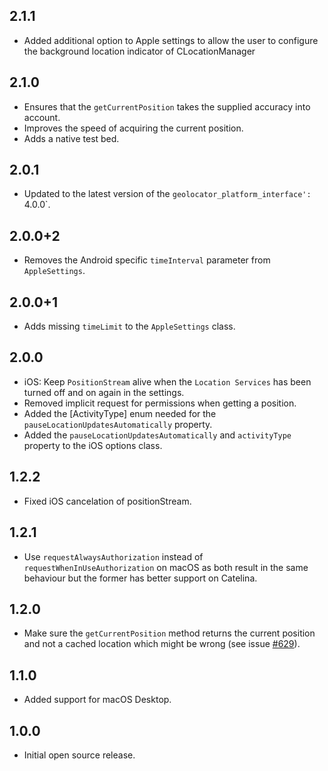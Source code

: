 ## 2.1.1

- Added additional option to Apple settings to allow the user to configure the background location indicator of CLocationManager

## 2.1.0

- Ensures that the `getCurrentPosition` takes the supplied accuracy into account.
- Improves the speed of acquiring the current position.
- Adds a native test bed.

## 2.0.1

- Updated to the latest version of the `geolocator_platform_interface': `4.0.0`.

## 2.0.0+2

- Removes the Android specific `timeInterval` parameter from `AppleSettings`.

## 2.0.0+1

- Adds missing `timeLimit` to the `AppleSettings` class.

## 2.0.0

- iOS: Keep `PositionStream` alive when the `Location Services` has been turned off and on again in the settings.
- Removed implicit request for permissions when getting a position.
- Added the [ActivityType] enum needed for the `pauseLocationUpdatesAutomatically` property.
- Added the `pauseLocationUpdatesAutomatically` and `activityType` property to the iOS options class.

## 1.2.2

- Fixed iOS cancelation of positionStream.

## 1.2.1

- Use `requestAlwaysAuthorization` instead of `requestWhenInUseAuthorization` on macOS as both result in the same behaviour but the former has better support on Catelina.

## 1.2.0

- Make sure the `getCurrentPosition` method returns the current position and not a cached location which might be wrong (see issue [#629](https://github.com/Baseflow/flutter-geolocator/issues/629)).

## 1.1.0

- Added support for macOS Desktop.

## 1.0.0

- Initial open source release.
